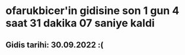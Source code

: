 # ofarukbicer'in gidisine son 1 gun 4 saat 31 dakika 07 saniye kaldi

## Gidis tarihi: 30.09.2022 :(